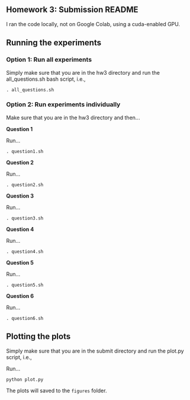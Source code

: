 ## Homework 3: Submission README

I ran the code locally, not on Google Colab, using a cuda-enabled GPU. 

## Running the experiments
### Option 1: Run all experiments

Simply make sure that you are in the hw3 directory and run the all_questions.sh bash script, i.e., 
```
. all_questions.sh
```

### Option 2: Run experiments individually 

Make sure that you are in the hw3 directory and then...

**Question 1**

Run... 
```
. question1.sh
```

**Question 2**

Run... 
```
. question2.sh
```

**Question 3**

Run... 
```
. question3.sh
```

**Question 4**

Run... 
```
. question4.sh
```

**Question 5**

Run... 
```
. question5.sh
```

**Question 6**

Run... 
```
. question6.sh
```

## Plotting the plots

Simply make sure that you are in the submit directory and run the plot.py script, i.e., 

Run... 
```
python plot.py
```

The plots will saved to the `figures` folder. 

